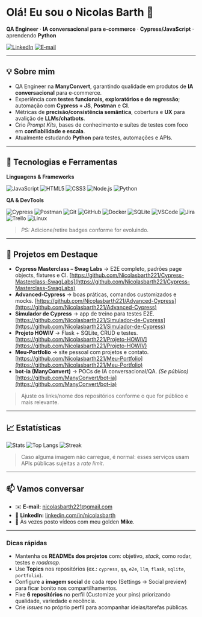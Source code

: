 # Olá! Eu sou o **Nicolas Barth** 👋

**QA Engineer** · **IA conversacional para e‑commerce** · **Cypress/JavaScript** · aprendendo **Python**

[![LinkedIn](https://img.shields.io/badge/LinkedIn-0A66C2?logo=linkedin\&logoColor=white)](https://www.linkedin.com/in/nicolasbarth/)
[![E‑mail](https://img.shields.io/badge/Email-121212?logo=gmail\&logoColor=white)](mailto:nicolasbarth221@gmail.com)

---

## 💡 Sobre mim

* QA Engineer na **ManyConvert**, garantindo qualidade em produtos de **IA conversacional** para e‑commerce.
* Experiência com **testes funcionais, exploratórios e de regressão**; automação com **Cypress + JS**, **Postman** e **CI**.
* Métricas de **precisão/consistência semântica**, cobertura e **UX** para avalição de **LLMs/chatbots**.
* Crio *Prompt Kits*, bases de conhecimento e suítes de testes com foco em **confiabilidade e escala**.
* Atualmente estudando **Python** para testes, automações e APIs.

---

## 🧰 Tecnologias e Ferramentas

**Linguagens & Frameworks**

![JavaScript](https://img.shields.io/badge/JavaScript-323330?logo=javascript\&logoColor=F7DF1E)
![HTML5](https://img.shields.io/badge/HTML5-E34F26?logo=html5\&logoColor=white)
![CSS3](https://img.shields.io/badge/CSS3-1572B6?logo=css3\&logoColor=white)
![Node.js](https://img.shields.io/badge/Node.js-43853D?logo=node.js\&logoColor=white)
![Python](https://img.shields.io/badge/Python-3776AB?logo=python\&logoColor=white)

**QA & DevTools**

![Cypress](https://img.shields.io/badge/Cypress-17202C?logo=cypress)
![Postman](https://img.shields.io/badge/Postman-FF6C37?logo=postman\&logoColor=white)
![Git](https://img.shields.io/badge/Git-F05032?logo=git\&logoColor=white)
![GitHub](https://img.shields.io/badge/GitHub-181717?logo=github\&logoColor=white)
![Docker](https://img.shields.io/badge/Docker-2496ED?logo=docker\&logoColor=white)
![SQLite](https://img.shields.io/badge/SQLite-003B57?logo=sqlite\&logoColor=white)
![VSCode](https://img.shields.io/badge/VS%20Code-007ACC?logo=visualstudiocode\&logoColor=white)
![Jira](https://img.shields.io/badge/Jira-0052CC?logo=jira\&logoColor=white)
![Trello](https://img.shields.io/badge/Trello-0052CC?logo=trello\&logoColor=white)
![Linux](https://img.shields.io/badge/Linux-000000?logo=linux\&logoColor=white)

> *PS:* Adicione/retire badges conforme for evoluindo.

---

## 🚀 Projetos em Destaque

* **Cypress Masterclass – Swag Labs** → E2E completo, padrões page objects, fixtures e CI.
  [https://github.com/Nicolasbarth221/Cypress-Masterclass-SwagLabs](https://github.com/Nicolasbarth221/Cypress-Masterclass-SwagLabs)
* **Advanced‑Cypress** → boas práticas, comandos customizados e mocks.
  [https://github.com/Nicolasbarth221/Advanced-Cypress](https://github.com/Nicolasbarth221/Advanced-Cypress)
* **Simulador de Cypress** → app de treino para testes E2E.
  [https://github.com/Nicolasbarth221/Simulador-de-Cypress](https://github.com/Nicolasbarth221/Simulador-de-Cypress)
* **Projeto HOWIV** → Flask + SQLite, CRUD e testes.
  [https://github.com/Nicolasbarth221/Projeto-HOWIV](https://github.com/Nicolasbarth221/Projeto-HOWIV)
* **Meu‑Portfolio** → site pessoal com projetos e contato.
  [https://github.com/Nicolasbarth221/Meu-Portfolio](https://github.com/Nicolasbarth221/Meu-Portfolio)
* **bot‑ia (ManyConvert)** → POCs de IA conversacional/QA. *(Se público)*
  [https://github.com/ManyConvert/bot-ia](https://github.com/ManyConvert/bot-ia)

> Ajuste os links/nome dos repositórios conforme o que for público e mais relevante.

---

## 📈 Estatísticas

![Stats](https://github-readme-stats.vercel.app/api?username=Nicolasbarth221\&show_icons=true\&theme=tokyonight\&hide_border=true)
![Top Langs](https://github-readme-stats.vercel.app/api/top-langs/?username=Nicolasbarth221\&layout=compact\&theme=tokyonight\&hide_border=true)
![Streak](https://github-readme-streak-stats.herokuapp.com/?user=Nicolasbarth221\&theme=tokyonight\&hide_border=true)

> Caso alguma imagem não carregue, é normal: esses serviços usam APIs públicas sujeitas a *rate limit*.

---

## 📫 Vamos conversar

* ✉️ **E‑mail:** [nicolasbarth221@gmail.com](mailto:nicolasbarth221@gmail.com)
* 💼 **LinkedIn:** [linkedin.com/in/nicolasbarth](https://www.linkedin.com/in/nicolasbarth/)
* 🐶 Às vezes posto vídeos com meu golden **Mike**.

---

### Dicas rápidas

* Mantenha os **READMEs dos projetos** com: objetivo, *stack*, como rodar, testes e *roadmap*.
* Use **Topics** nos repositórios (ex.: `cypress`, `qa`, `e2e`, `llm`, `flask`, `sqlite`, `portfolio`).
* Configure a **imagem social** de cada repo (Settings → Social preview) para ficar bonito nos compartilhamentos.
* Fixe **6 repositórios** no perfil (Customize your pins) priorizando qualidade, variedade e recência.
* Crie *issues* no próprio perfil para acompanhar ideias/tarefas públicas.
